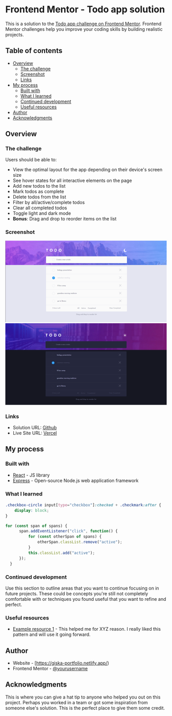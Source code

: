 # Frontend Mentor - Todo app solution

This is a solution to the [Todo app challenge on Frontend Mentor](https://www.frontendmentor.io/challenges/todo-app-Su1_KokOW). Frontend Mentor challenges help you improve your coding skills by building realistic projects. 

## Table of contents

- [Overview](#overview)
  - [The challenge](#the-challenge)
  - [Screenshot](#screenshot)
  - [Links](#links)
- [My process](#my-process)
  - [Built with](#built-with)
  - [What I learned](#what-i-learned)
  - [Continued development](#continued-development)
  - [Useful resources](#useful-resources)
- [Author](#author)
- [Acknowledgments](#acknowledgments)


## Overview

### The challenge

Users should be able to:

- View the optimal layout for the app depending on their device's screen size
- See hover states for all interactive elements on the page
- Add new todos to the list
- Mark todos as complete
- Delete todos from the list
- Filter by all/active/complete todos
- Clear all completed todos
- Toggle light and dark mode
- **Bonus**: Drag and drop to reorder items on the list

### Screenshot

![Light Mode](./screenshot/lightMode.png)
![Dark Mode](./screenshot/darkMode.png)


### Links

- Solution URL: [Github](https://github.com/Giska123/TodoApp-challange)
- Live Site URL: [Vercel](https://todo-app-challange.vercel.app/)

## My process

### Built with

- [React](https://reactjs.org/) - JS library
- [Express](https://expressjs.com/) - Open-source Node.js web application framework


### What I learned

```css
.checkbox-circle input[type="checkbox"]:checked + .checkmark:after {
    display: block;
}
```
```js
for (const span of spans) {
      span.addEventListener("click", function() {
          for (const otherSpan of spans) {
              otherSpan.classList.remove("active");
          }
          this.classList.add("active");
      });
  }
```


### Continued development

Use this section to outline areas that you want to continue focusing on in future projects. These could be concepts you're still not completely comfortable with or techniques you found useful that you want to refine and perfect.

### Useful resources

- [Example resource 1](https://www.example.com) - This helped me for XYZ reason. I really liked this pattern and will use it going forward.


## Author

- Website - [https://giska-portfolio.netlify.app/)
- Frontend Mentor - [@yourusername](https://www.frontendmentor.io/profile/yourusername)


## Acknowledgments

This is where you can give a hat tip to anyone who helped you out on this project. Perhaps you worked in a team or got some inspiration from someone else's solution. This is the perfect place to give them some credit.

